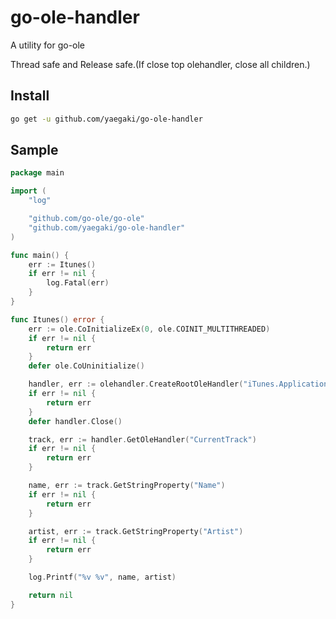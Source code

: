 # go-ole-handler
A utility for go-ole

Thread safe and Release safe.(If close top olehandler, close all children.)

## Install
```sh
go get -u github.com/yaegaki/go-ole-handler
```

## Sample
```go
package main

import (
	"log"

	"github.com/go-ole/go-ole"
	"github.com/yaegaki/go-ole-handler"
)

func main() {
	err := Itunes()
	if err != nil {
		log.Fatal(err)
	}
}

func Itunes() error {
	err := ole.CoInitializeEx(0, ole.COINIT_MULTITHREADED)
	if err != nil {
		return err
	}
	defer ole.CoUninitialize()

	handler, err := olehandler.CreateRootOleHandler("iTunes.Application")
	if err != nil {
		return err
	}
	defer handler.Close()

	track, err := handler.GetOleHandler("CurrentTrack")
	if err != nil {
		return err
	}

	name, err := track.GetStringProperty("Name")
	if err != nil {
		return err
	}

	artist, err := track.GetStringProperty("Artist")
	if err != nil {
		return err
	}

	log.Printf("%v %v", name, artist)

	return nil
}
```
